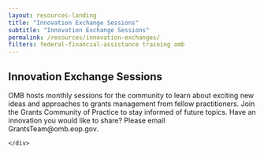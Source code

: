 ```yaml
---
layout: resources-landing
title: "Innovation Exchange Sessions"
subtitle: "Innovation Exchange Sessions"
permalink: /resources/innovation-exchanges/
filters: federal-financial-assistance training omb
---
```


<section class="usa-graphic-list">
    <div class="grid-container">
        <h1 class="column-centered-heading margin-bottom-1">Innovation Exchange Sessions</h1>
        <div class="usa-graphic-list__row margin-bottom-1">
            <p class="font-sans-sm margin-top-0">OMB hosts monthly sessions for the community to learn about exciting new ideas and approaches to grants management from fellow practitioners. Join the Grants Community of Practice to stay informed of future topics. Have an innovation you would like to share? Please email GrantsTeam@omb.eop.gov.</p>
        </div>


    </div>
</section>


